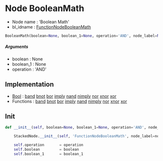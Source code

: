 # Node BooleanMath

- Node name : 'Boolean Math'
- bl_idname : [FunctionNodeBooleanMath](https://docs.blender.org/api/current/bpy.types.FunctionNodeBooleanMath.html)


``` python
BooleanMath(boolean=None, boolean_1=None, operation='AND', node_label=None, node_color=None)
```
##### Arguments

- boolean : None
- boolean_1 : None
- operation : 'AND'

## Implementation

- [Bool](/docs/GeoNodes/Bool.md) : [band](/docs/GeoNodes/Bool.md#band) [bnot](/docs/GeoNodes/Bool.md#bnot) [bor](/docs/GeoNodes/Bool.md#bor) [imply](/docs/GeoNodes/Bool.md#imply) [nand](/docs/GeoNodes/Bool.md#nand) [nimply](/docs/GeoNodes/Bool.md#nimply) [nor](/docs/GeoNodes/Bool.md#nor) [xnor](/docs/GeoNodes/Bool.md#xnor) [xor](/docs/GeoNodes/Bool.md#xor)
- Functions : [band](/docs/GeoNodes/GeoNodesTree.md#band) [bnot](/docs/GeoNodes/GeoNodesTree.md#bnot) [bor](/docs/GeoNodes/GeoNodesTree.md#bor) [imply](/docs/GeoNodes/GeoNodesTree.md#imply) [nand](/docs/GeoNodes/GeoNodesTree.md#nand) [nimply](/docs/GeoNodes/GeoNodesTree.md#nimply) [nor](/docs/GeoNodes/GeoNodesTree.md#nor) [xnor](/docs/GeoNodes/GeoNodesTree.md#xnor) [xor](/docs/GeoNodes/GeoNodesTree.md#xor)

## Init

``` python
def __init__(self, boolean=None, boolean_1=None, operation='AND', node_label=None, node_color=None):

    StackedNode.__init__(self, 'FunctionNodeBooleanMath', node_label=node_label, node_color=node_color)

    self.operation       = operation
    self.boolean         = boolean
    self.boolean_1       = boolean_1
```
